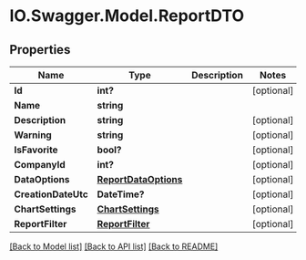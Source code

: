 # IO.Swagger.Model.ReportDTO
## Properties

Name | Type | Description | Notes
------------ | ------------- | ------------- | -------------
**Id** | **int?** |  | [optional] 
**Name** | **string** |  | 
**Description** | **string** |  | [optional] 
**Warning** | **string** |  | [optional] 
**IsFavorite** | **bool?** |  | [optional] 
**CompanyId** | **int?** |  | [optional] 
**DataOptions** | [**ReportDataOptions**](ReportDataOptions.md) |  | [optional] 
**CreationDateUtc** | **DateTime?** |  | [optional] 
**ChartSettings** | [**ChartSettings**](ChartSettings.md) |  | [optional] 
**ReportFilter** | [**ReportFilter**](ReportFilter.md) |  | [optional] 

[[Back to Model list]](../README.md#documentation-for-models) [[Back to API list]](../README.md#documentation-for-api-endpoints) [[Back to README]](../README.md)

